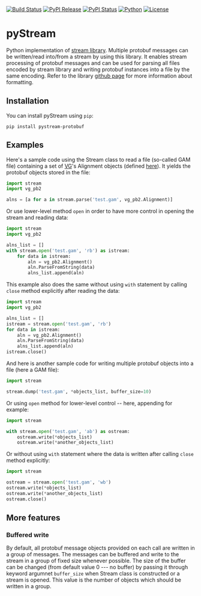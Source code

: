 [![Build Status](https://img.shields.io/travis/cartoonist/pystream-protobuf.svg?style=flat-square)](https://travis-ci.org/cartoonist/pystream-protobuf)
[![PyPI Release](https://img.shields.io/pypi/v/pystream-protobuf.svg?style=flat-square)](https://pypi.python.org/pypi/pystream-protobuf)
[![PyPI Status](https://img.shields.io/pypi/status/pystream-protobuf.svg?style=flat-square)](https://pypi.python.org/pypi/pystream-protobuf)
[![Python](https://img.shields.io/pypi/pyversions/pystream-protobuf.svg?style=flat-square)](https://www.python.org/download/releases/3.0/)
[![License](https://img.shields.io/pypi/l/pystream-protobuf.svg?style=flat-square)](https://github.com/cartoonist/pystream-protobuf/blob/master/LICENSE)

# pyStream
Python implementation of [stream library](https://github.com/vgteam/stream).
Multiple protobuf messages can be written/read into/from a stream by
using this library. It enables stream processing of protobuf messages
and can be used for parsing all files encoded by stream library and
writing protobuf instances into a file by the same encoding. Refer to
the library [github page](https://github.com/vgteam/stream) for more
information about formatting.

## Installation
You can install pyStream using `pip`:

    pip install pystream-protobuf

## Examples
Here's a sample code using the Stream class to read a file (so-called
GAM file) containing a set of [VG](https://github.com/vgteam/vg)'s
Alignment objects (defined [here](https://github.com/vgteam/vg/blob/master/src/vg.proto)).
It yields the protobuf objects stored in the file:

```python
import stream
import vg_pb2

alns = [a for a in stream.parse('test.gam', vg_pb2.Alignment)]
```

Or use lower-level method `open` in order to have more control in
opening the stream and reading data:

```python
import stream
import vg_pb2

alns_list = []
with stream.open('test.gam', 'rb') as istream:
    for data in istream:
        aln = vg_pb2.Alignment()
        aln.ParseFromString(data)
        alns_list.append(aln)
```

This example also does the same without using `with` statement by
calling `close` method explicitly after reading the data:

```python
import stream
import vg_pb2

alns_list = []
istream = stream.open('test.gam', 'rb')
for data in istream:
    aln = vg_pb2.Alignment()
    aln.ParseFromString(data)
    alns_list.append(aln)
istream.close()
```

And here is another sample code for writing multiple protobuf objects
into a file (here a GAM file):

```python
import stream

stream.dump('test.gam', *objects_list, buffer_size=10)
```

Or using `open` method for lower-level control -- here, appending for
example:

```python
import stream

with stream.open('test.gam', 'ab') as ostream:
    ostream.write(*objects_list)
    ostream.write(*another_objects_list)
```

Or without using `with` statement where the data is written after
calling `close` method explicitly:

```python
import stream

ostream = stream.open('test.gam', 'wb')
ostream.write(*objects_list)
ostream.write(*another_objects_list)
ostream.close()
```

## More features

### Buffered write
By default, all protobuf message objects provided on each call are
written in a group of messages. The messages can be buffered and
write to the stream in a group of fixed size whenever possible. The
size of the buffer can be changed (from default value 0 --- no buffer)
by passing it through keyword argumnet `buffer_size` when Stream class
is constructed or a stream is opened. This value is the number of
objects which should be written in a group.
